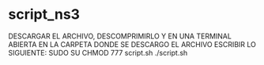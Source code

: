 # script_ns3

DESCARGAR EL ARCHIVO, DESCOMPRIMIRLO Y EN UNA TERMINAL ABIERTA EN LA CARPETA DONDE SE DESCARGO EL ARCHIVO ESCRIBIR LO SIGUIENTE:
SUDO SU
CHMOD 777 script.sh
./script.sh
